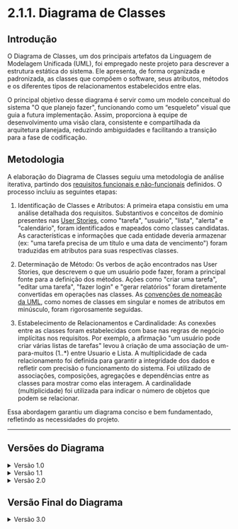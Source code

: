 # 2.1.1. Diagrama de Classes

## Introdução
O Diagrama de Classes, um dos principais artefatos da Linguagem de Modelagem Unificada (UML), foi empregado neste projeto para descrever a estrutura estática do sistema. Ele apresenta, de forma organizada e padronizada, as classes que compõem o software, seus atributos, métodos e os diferentes tipos de relacionamentos estabelecidos entre elas.

O principal objetivo desse diagrama é servir como um modelo conceitual do sistema "O que planejo fazer", funcionando como um “esqueleto” visual que guia a futura implementação. Assim, proporciona à equipe de desenvolvimento uma visão clara, consistente e compartilhada da arquitetura planejada, reduzindo ambiguidades e facilitando a transição para a fase de codificação.

## Metodologia
A elaboração do Diagrama de Classes seguiu uma metodologia de análise iterativa, partindo dos [requisitos funcionais e não-funcionais](Modelagem/2.5.1.DeclaracaoRequisitos.md) definidos. O processo incluiu as seguintes etapas:

1. Identificação de Classes e Atributos: A primeira etapa consistiu em uma análise detalhada dos requisitos. Substantivos e conceitos de domínio presentes nas [User Stories](Modelagem/2.5.1.DeclaracaoRequisitos.md), como "tarefa", "usuário", "lista", "alerta" e "calendário", foram identificados e mapeados como classes candidatas. As características e informações que cada entidade deveria armazenar (ex: "uma tarefa precisa de um título e uma data de vencimento") foram traduzidas em atributos para suas respectivas classes.

2. Determinação de Método: Os verbos de ação encontrados nas User Stories, que descrevem o que um usuário pode fazer, foram a principal fonte para a definição dos métodos. Ações como "criar uma tarefa", "editar uma tarefa", "fazer login" e "gerar relatórios" foram diretamente convertidas em operações nas classes. As [convenções de nomeação da UML](https://www.omg.org/spec/UML/), como nomes de classes em singular e nomes de atributos em minúsculo, foram rigorosamente seguidas.

3. Estabelecimento de Relacionamentos e Cardinalidade: As conexões entre as classes foram estabelecidas com base nas regras de negócio implícitas nos requisitos. Por exemplo, a afirmação "um usuário pode criar várias listas de tarefas" levou à criação de uma associação de um-para-muitos (1..*) entre Usuario e Lista. A multiplicidade de cada relacionamento foi definida para garantir a integridade dos dados e refletir com precisão o funcionamento do sistema. Foi utilizado de associações, composições, agregações e dependências entre as classes para mostrar como elas interagem. A cardinalidade (multiplicidade) foi utilizada para indicar o número de objetos que podem se relacionar.

Essa abordagem garantiu um diagrama conciso e bem fundamentado, refletindo as necessidades do projeto.

---

## Versões do Diagrama

<details><summary>Versão 1.0</summary>

Levantamento inicial das Classes que irão compor o diagrama.

<div align="center">
  <img src="Assets/img/classes_v1.png" width="800" alt="Diagrama v1">
  <p><em>Imagem 01 - Classes do Diagrama</em></p>
  <p><em>Autor(a): <a href="https://github.com/camilascareli">Camila Careli</a></em></p>
</div>

</details>

<details><summary>Versão 1.1 </summary>

Com as classes iniciais definidas, em seguida foi adicionado os atributos e métodos que cada classe irá conter. Também foi realizado a
ligação das classes atraves da definição de seus relacionamentos e a definição de suas cardinalidades.

<div align="center">
  <img src="Assets/img/classes_v2.png" width="800" alt="Diagrama v1.1">
  <p><em>Imagem 02 - Diagrama de Classes versão 1.1</em></p>
  <p><em>Autor(a): <a href="https://github.com/Brenno-Silva01">Brenno Oliveira</a></em></p>
  <p><em>Autor(a): <a href="https://github.com/alvezclari">Maria Clara</a></em></p>
</div>

</details>

<details><summary>Versão 2.0 </summary>

Foram feitas mudanças de nome em algumas classes, reorganização dos relacionamentos e ajustes nas cardinalidades. Além de adição de novos atributos e métodos e ajustes em alguns já existentes.

<div align="center">
  <img src="Assets/img/classes_v3.png" width="800" alt="Diagrama v2">
  <p><em>Imagem 03 - Diagrama de Classes versão 2.0 </em></p>
  <p><em>Autor(a): <a href="https://github.com/camilascareli">Camila Careli</a></em></p>
  <p><em>Autor(a): <a href="https://github.com/Brenno-Silva01">Brenno Oliveira</a></em></p>
</div>

</details>


## Versão Final do Diagrama

<details><summary>Versão 3.0</summary>

Evolução do Diagrama de Classes - De Conceitual para Lógico 

<div align="center">
  <img src="Assets/img/classes_v4.png" width="800" alt="Diagrama v1">
  <p><em>Imagem 04 - Diagrama de Classes 3.0</em></p>
  <p><em>Autor(a): <a href="https://github.com/DanielCoimbra">Daniel Coimbra</a></em></p>
</div>

## Referências Bibliográficas

> **OMG (Object Management Group).** *UML 2.5 Specification*. Disponível em: https://www.omg.org/spec/UML/. Acesso em: 13 set. 2025.

> **Bóson Treinamentos.** *Camal da plataforma Youtube*. Disponível em: https://www.youtube.com/watch?v=JQSsqMCVi1k&t=4s. Acesso em: 13 set. 2025.

> **UML-DIAGRAMS**. *State Machine Diagrams*. Disponível em: https://www.uml-diagrams.org/class-diagrams-overview.html. Acesso em: 16 set. 2025.

> **SERRANO, Milene**. *AULA - MODELAGEM UML ESTÁTICA*. Disponível em: [AULA - MODELAGEM UML ESTÁTICA](https://aprender3.unb.br/pluginfile.php/3178533/mod_page/content/1/Arquitetura%20e%20Desenho%20de%20Software%20-%20Aula%20Modelagem%20UML%20Est%C3%A1tica%20-%20Profa.%20Milene.pdf). Acesso em: 14 set. 2025.

## Histórico de Versões

| Versão | Alteração | Responsável | Data | Revisor |  Detalhes da Revisão | Data da Revisão |
|--------|-----------|-------------|------|---------|----------------------|-----------------|
| 1.0 | Inclusão da introdução, referências e metodologia | [Camila Careli](https://github.com/camilascareli) | 14/09/2025 | [Brenno Oliveira](https://github.com/Brenno-Silva01) | Feita revisão ortoráfica e incremento de mais informações a introdução e metodologia  | 18/09/2025 |
| 1.1 | Realizado a definição dos relacionamentos entre as classes e suas cardinalidades | [Brenno Oliveira](https://github.com/Brenno-Silva01) | 18/09/2025 | [SEU NOME](https://github.com/SEUGITHUB) | ---  | XX/XX/XX |
| 2.0 | Adicionado as imagens das versões desenvolvidas do Diagrama e adição de referências bibliográficas | [Brenno Oliveira](https://github.com/Brenno-Silva01) | 20/09/2025 | [SEU NOME](https://github.com/SEUGITHUB) | ---  | XX/XX/XX |
| 2.1 | Adição da versão final do Diagrama de Classes | [Daniel Coimbra](https://github.com/DanielCoimbra) | 21/09/2025 | [SEU NOME](https://github.com/SEUGITHUB) | ---  | XX/XX/XX |
